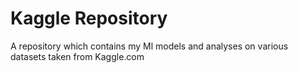 # Kaggle Repository
A repository which contains my Ml models and analyses on various datasets taken from Kaggle.com
